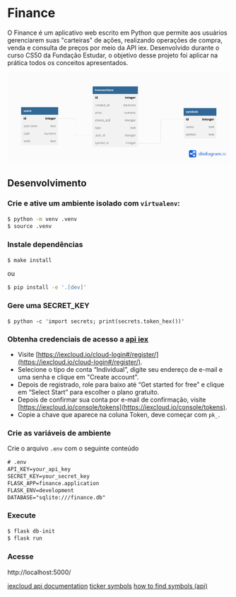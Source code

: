 # Finance

O Finance é um aplicativo web escrito em Python que permite aos usuários gerenciarem suas "carteiras" de ações, realizando operações de compra, venda e consulta de preços por meio da API iex. Desenvolvido durante o curso CS50 da Fundação Estudar, o objetivo desse projeto foi aplicar na prática todos os conceitos apresentados.


![](./database_diagram.png)


## Desenvolvimento 


### Crie e ative um ambiente isolado com `virtualenv`: 

```bash
$ python -m venv .venv
$ source .venv
```


### Instale dependências 

```bash
$ make install
```

ou

```bash
$ pip install -e '.[dev]'
```


### Gere uma SECRET_KEY

```
$ python -c 'import secrets; print(secrets.token_hex())'
```


### Obtenha credenciais de acesso a [api iex](https://cloud.iexapi.com) 

- Visite [https://iexcloud.io/cloud-login#/register/](https://iexcloud.io/cloud-login#/register/).
- Selecione o tipo de conta “Individual”, digite seu endereço de e-mail e uma senha e clique em "Create account”.
- Depois de registrado, role para baixo até “Get started for free” e clique em “Select Start” para escolher o plano gratuito.
- Depois de confirmar sua conta por e-mail de confirmação, visite [https://iexcloud.io/console/tokens](https://iexcloud.io/console/tokens).
- Copie a chave que aparece na coluna Token, deve começar com `pk_`.


### Crie as variáveis de ambiente

Crie o arquivo `.env` com o seguinte conteúdo

```
# .env
API_KEY=your_api_key
SECRET_KEY=your_secret_key
FLASK_APP=finance.application
FLASK_ENV=development
DATABASE="sqlite:///finance.db"
```


### Execute

```bash
$ flask db-init
$ flask run
```


### Acesse

http://localhost:5000/


[iexcloud api documentation](https://iexcloud.io/docs/api/)
[ticker symbols](https://iextrading.com/trading/eligible-symbols/)
[how to find symbols (api)](https://iexcloud.zendesk.com/hc/en-us/articles/1500012389322-How-to-Find-All-Supported-Symbols-on-IEX-Cloud)
